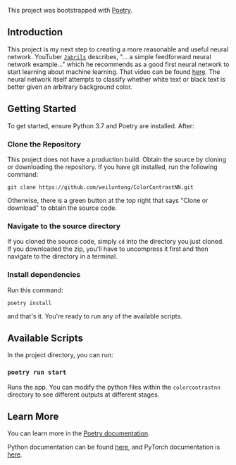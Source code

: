 This project was bootstrapped with [Poetry](https://github.com/python-poetry/poetry).

## Introduction

This project is my next step to creating a more reasonable and useful neural network. YouTuber [`Jabrils`](https://www.youtube.com/channel/UCQALLeQPoZdZC4JNUboVEUg) describes, "... a simple feedforward neural network example..." which he recommends as a good first neural network to start learning about machine learning. That video can be found [here](https://www.youtube.com/watch?v=I74ymkoNTnw). The neural network itself attempts to classify whether white text or black text is better given an arbitrary background color.

## Getting Started

To get started, ensure Python 3.7 and Poetry are installed. After:

### Clone the Repository

This project does not have a production build. Obtain the source by cloning or downloading the repository. If you have git installed, run the following command:

`git clone https://github.com/weiluntong/ColorContrastNN.git`

Otherwise, there is a green button at the top right that says "Clone or download" to obtain the source code.

### Navigate to the source directory

If you cloned the source code, simply `cd` into the directory you just cloned. If you downloaded the zip, you'll have to uncompress it first and then navigate to the directory in a terminal.

### Install dependencies

Run this command:

`poetry install`

and that's it. You're ready to run any of the available scripts.

## Available Scripts

In the project directory, you can run:

### `poetry run start`

Runs the app. You can modify the python files within the `colorcontrastnn` directory to see different outputs at different stages.

## Learn More

You can learn more in the [Poetry documentation](https://python-poetry.org/docs/).

Python documentation can be found [here](https://docs.python.org/), and PyTorch documentation is [here](https://pytorch.org/docs/stable/).
